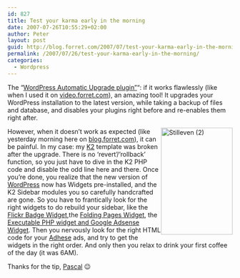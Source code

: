 ```yaml
---
id: 827
title: Test your karma early in the morning
date: 2007-07-26T10:55:29+02:00
author: Peter
layout: post
guid: http://blog.forret.com/2007/07/test-your-karma-early-in-the-morning/
permalink: /2007/07/26/test-your-karma-early-in-the-morning/
categories:
  - Wordpress
---
```

The &#8220;[WordPress Automatic Upgrade plugin&#8221;](http://techie-buzz.com/wordpress-plugins/wordpress-automatic-upgrade-plugin.html)&#8220;: if it works flawlessly (like when I used it on [video.forret.com](http://video.forret.com)), an amazing tool! It upgrades your WordPress installation to the latest version, while taking a backup of files and database, and disables your plugins right before and re-enables them right after.

[<img  style="float: right" src="http://farm2.static.flickr.com/1396/871481719_ae510f35af_m.jpg" width="160" height="240" alt="Stilleven (2)" />](http://www.flickr.com/photos/pforret/871481719/ "Photo Sharing") However, when it doesn&#8217;t work as expected (like yesterday morning here on [blog.forret.com](http://blog.forret.com)), it can be painful. In my case: my [K2](http://getk2.com) template was broken after the upgrade. There is no &#8216;revert&#8217;/&#8217;rollback&#8217; function, so you just have to dive in the K2 PHP code and disable the odd line here and there. Once you&#8217;re done, you realize that the new version of [WordPress](http://wordpress.org) now has Widgets pre-installed, and the K2 Sidebar modules you so carefully handcrafted are gone. So you have to frantically look for the right widgets to do rebuild your sidebar, like the [Flickr Badge Widget](http://www.bencoleman.co.uk/),the [Folding Pages Widget](http://navyroad.com/wordpress-plugins/nrs-folding-pages-widget/), the [Executable PHP widget and Google Adsense Widget](http://ottodestruct.com/). Then you nervously look for the right HTML code for your [Adhese](http://www.adhese.com) ads, and try to get the widgets in the right order. And only then you relax to drink your first coffee of the day (it was 6AM). 

Thanks for the tip, [Pascal](http://pascal.vanhecke.info) 😉
